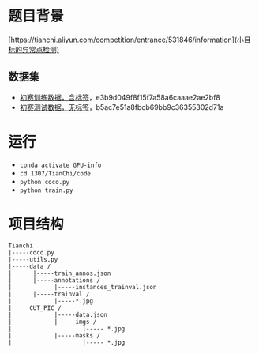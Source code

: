 # 题目背景

[https://tianchi.aliyun.com/competition/entrance/531846/information](小目标的异常点检测)

## 数据集

- [初赛训练数据，含标签](https://tianchi-competition.oss-cn-hangzhou.aliyuncs.com/531846/tile_round1_train_20201231.zip)，e3b9d049f8f15f7a58a6caaae2ae2bf8
- [初赛测试数据，无标签](https://tianchi-competition.oss-cn-hangzhou.aliyuncs.com/531846/tile_round1_testA_20201231.zip)，b5ac7e51a8fbcb69bb9c36355302d71a

# 运行

- `conda activate GPU-info`
- `cd 1307/TianChi/code`
- `python coco.py`
- `python train.py`

# 项目结构

```
Tianchi
|-----coco.py
|-----utils.py
|-----data /
|      |-----train_annos.json
|      |-----annotations /
|            |-----instances_trainval.json
|      |-----trainval /
|            |-----*.jpg
|     CUT_PIC /
|            |-----data.json
|            |-----imgs /
|                    |----- *.jpg
|            |-----masks /
|                    |----- *.jpg
```